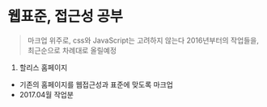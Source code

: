 # 웹표준, 접근성 공부
>마크업 위주로, css와 JavaScript는 고려하지 않는다
>2016년부터의 작업들을, 최근순으로 차례대로 올릴예정

1. 할리스 홈페이지
>[할리스홈페이지]: http://www.hollys.co.kr/
- 기존의 홈페이지를 웹접근성과 표준에 맞도록 마크업
- 2017.04월 작업분

